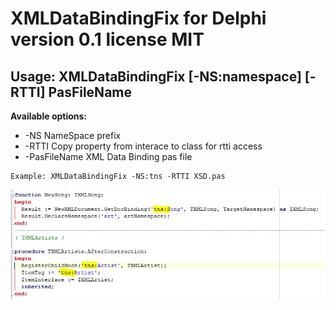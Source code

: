 # XMLDataBindingFix for Delphi version 0.1 license MIT

## Usage: XMLDataBindingFix [-NS:namespace] [-RTTI] PasFileName

**Available options:**
  * -NS            NameSpace prefix
  * -RTTI          Copy property from interace to class for rtti access
  * -PasFileName   XML Data Binding pas file

```
Example: XMLDataBindingFix -NS:tns -RTTI XSD.pas
```

![screenshot](screenshot.jpg)